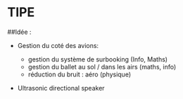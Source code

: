 # TIPE

##Idée :

+ Gestion du coté des avions:
  - gestion du système de surbooking (Info, Maths)
  - gestion du ballet au sol / dans les airs (maths, info)
  - réduction du bruit : aéro (physique)

+ Ultrasonic directional speaker 
